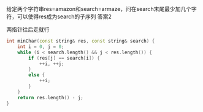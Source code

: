 给定两个字符串res=amazon和search=armaze，问在search末尾最少加几个字符，可以使得res成为search的子序列 答案2

两指针往后走就行
```cpp
int minChar(const string& res, const string& search) {
    int i = 0, j = 0;
    while (i < search.length() && j < res.length()) {
        if (res[j] == search[i]) {
            ++i, ++j;
        }
        else {
            ++i;
        }
    }
    return res.length() - j;
}
```
